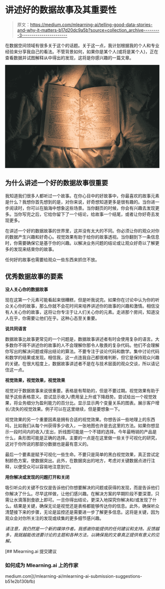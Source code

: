 # 讲述好的数据故事及其重要性

> 原文：<https://medium.com/mlearning-ai/telling-good-data-stories-and-why-it-matters-b17d20dc9a5b?source=collection_archive---------3----------------------->

在数据空间领域有很多关于这个的话题。关于这一点，我计划根据我的个人和专业经验来分享我自己的看法。不管背景如何，如果你是某个人(或将是某个人)，正在查看数据并试图解释从中得出的发现，这将是你感兴趣的一篇文章。

![](img/86f22a5d9b5bdaed7b22ab70fcb95ec7.png)

## 为什么讲述一个好的数据故事很重要

我知道我们很多人都听过一个故事。在你心目中的好故事中，你最喜欢的故事元素是什么？我想你首先想到的是，对你来说，好奇想知道更多是很有趣的。当你进一步阅读时，你可以在脑海中想象这些场景。当你翻页的时候，你会有兴趣去发现更多。当你写完之后，它给你留下了一个结论，给故事一个结尾，或者让你好奇去发现更多。

在讲述一个好的数据故事的世界里，这并没有太大的不同。你必须让你的观众对你的数据产生兴趣和好奇心。视觉效果有助于给你的故事透视。当你翻到下一条信息时，你需要确保它是基于你的兴趣。以解决业务问题的结论或让观众好奇以了解更多的发现来结束你的故事。

任何好的故事也需要给观众一些东西来抓住不放。

## 优秀数据故事的要素

**没人关心你的数据故事**

现在这第一个元素可能看起来很糟糕，但是听我说完。如果你在讨论中认为你的听众关心你的故事，那么你就不会花时间来培养讲述你的故事的兴趣和激情。相信没有人关心你的故事，这将让你专注于让人们关心你的元素。走进那个房间，知道没人在乎，你需要让他们在乎。这种心态至关重要。

**说共同语言**

数据故事比故事更常见的一个问题是，数据故事讲述者有时会使用复杂的语言。大多数你不得不讲述你的故事的人不会理解你那令人敬畏的复杂代码。他们不会理解你写出的解决问题或得出结论的算法。不要专注于谈论代码和数学。集中讨论代码和数学的结果或发现。相信我，这一点连我自己都很难判断，但它是保持观众兴趣的关键。在很大程度上，数据故事讲述者不是在与技术层面的观众交谈，所以请记住这一点。

**视觉效果，视觉效果，视觉效果**

视觉对于数据故事来说很重要。表格是有帮助的，但是不要过期。视觉效果有助于赋予这些表格意义。尝试显示收入/费用呈上升或下降趋势。尝试给出一个视觉效果，将业务细分为盈利能力的百分比。显示显示两个变量关系的图表。展示客户增长/流失的视觉效果。例子可以在这里继续，但是要想象一下。

视觉效果的另一个重要因素是拥有合适的视觉效果。你想告诉一些地理上的东西吗，比如我们从每个州获得多少收入，一张地图也许是去这里的方法。如果你想显示一段时间内的收入/支出，折线图可能是一个不错的选择。今年最畅销的产品是什么，条形图可能是正确的选择。主要的一点是在这里做一些关于可视化的研究，这对于你所说的那部分数据也是最有意义的。

最后一个要素是赋予可视化一些生命。不要只是简单的黑白视觉效果，真正尝试定制颜色方案，使数据突出。此外，在数据突出的地方，考虑对关键数据点进行注释，以便受众可以容易地注意到它。

**用你解决或发现的问题打开和关闭**

吸引听众的关键不仅仅是告诉他们你想要解决的问题或获得的发现，而是告诉他们你解决了什么。尽早这样做，让他们感兴趣。在解决方案的早期阶段不要深潜，只需让水滴落到食欲上即可。一旦你得出结论，更深入地探究你解决和/或发现了什么。结果是关键，确保无论是视觉还是表格都能够传达你的信息。此外，确保听众清楚接下来的步骤，无论是监控还是需要进一步了解更多信息。这将是关键，因为观众会对你所关注的发现或续集的更多细节感兴趣。

*请注意，我仍然是一个新的媒体作者。我感谢你能提供的任何建议和支持。反馈越多，我就越能改进要讨论的主题和各种方法，以确保我的文章真正提供有意义的见解。*

[](/mlearning-ai/mlearning-ai-submission-suggestions-b51e2b130bfb) [## Mlearning.ai 提交建议

### 如何成为 Mlearning.ai 上的作家

medium.com](/mlearning-ai/mlearning-ai-submission-suggestions-b51e2b130bfb)